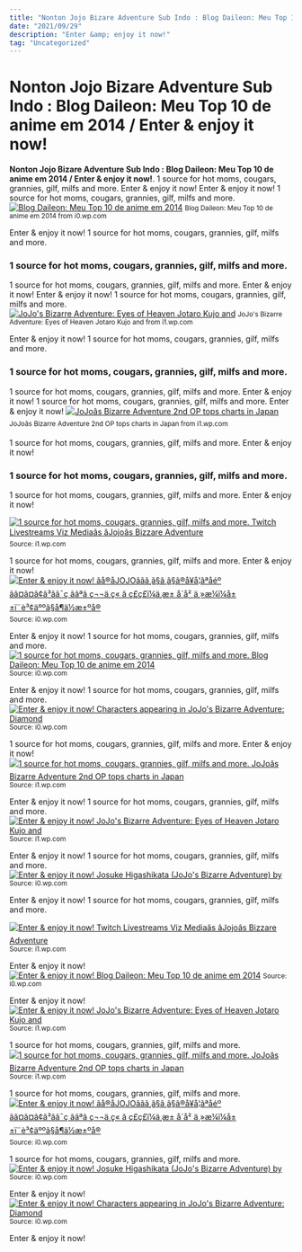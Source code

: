 ```yaml
---
title: "Nonton Jojo Bizare Adventure Sub Indo : Blog Daileon: Meu Top 10 de anime em 2014 / Enter &amp; enjoy it now!"
date: "2021/09/29"
description: "Enter &amp; enjoy it now!"
tag: "Uncategorized"
---
```


# Nonton Jojo Bizare Adventure Sub Indo : Blog Daileon: Meu Top 10 de anime em 2014 / Enter &amp; enjoy it now!
**Nonton Jojo Bizare Adventure Sub Indo : Blog Daileon: Meu Top 10 de anime em 2014 / Enter &amp; enjoy it now!**. 1 source for hot moms, cougars, grannies, gilf, milfs and more. Enter &amp; enjoy it now!
Enter &amp; enjoy it now! 1 source for hot moms, cougars, grannies, gilf, milfs and more.
[![Blog Daileon: Meu Top 10 de anime em 2014](https://i0.wp.com/2.bp.blogspot.com/-sco4l37yHb4/VGzbHIv79MI/AAAAAAAAGgE/3lfBr4YJJ4s/s1600/jojo.jpg "Blog Daileon: Meu Top 10 de anime em 2014")](https://i0.wp.com/2.bp.blogspot.com/-sco4l37yHb4/VGzbHIv79MI/AAAAAAAAGgE/3lfBr4YJJ4s/s1600/jojo.jpg)
<small>Blog Daileon: Meu Top 10 de anime em 2014 from i0.wp.com</small>

Enter &amp; enjoy it now! 1 source for hot moms, cougars, grannies, gilf, milfs and more.

### 1 source for hot moms, cougars, grannies, gilf, milfs and more.
1 source for hot moms, cougars, grannies, gilf, milfs and more. Enter &amp; enjoy it now!
Enter &amp; enjoy it now! 1 source for hot moms, cougars, grannies, gilf, milfs and more.
[![JoJo&#039;s Bizarre Adventure: Eyes of Heaven Jotaro Kujo and](https://i1.wp.com/i.ytimg.com/vi/CqYgVP0TMCg/maxresdefault.jpg "JoJo&#039;s Bizarre Adventure: Eyes of Heaven Jotaro Kujo and")](https://i1.wp.com/i.ytimg.com/vi/CqYgVP0TMCg/maxresdefault.jpg)
<small>JoJo&#039;s Bizarre Adventure: Eyes of Heaven Jotaro Kujo and from i1.wp.com</small>

Enter &amp; enjoy it now! 1 source for hot moms, cougars, grannies, gilf, milfs and more.

### 1 source for hot moms, cougars, grannies, gilf, milfs and more.
1 source for hot moms, cougars, grannies, gilf, milfs and more. Enter &amp; enjoy it now!
1 source for hot moms, cougars, grannies, gilf, milfs and more. Enter &amp; enjoy it now!
[![JoJoâs Bizarre Adventure 2nd OP tops charts in Japan](https://i1.wp.com/www.capsulecomputers.com.au/wp-content/uploads/2013/02/bloody-stream-jojo.jpg "JoJoâs Bizarre Adventure 2nd OP tops charts in Japan")](https://i1.wp.com/www.capsulecomputers.com.au/wp-content/uploads/2013/02/bloody-stream-jojo.jpg)
<small>JoJoâs Bizarre Adventure 2nd OP tops charts in Japan from i1.wp.com</small>

1 source for hot moms, cougars, grannies, gilf, milfs and more. Enter &amp; enjoy it now!

### 1 source for hot moms, cougars, grannies, gilf, milfs and more.
1 source for hot moms, cougars, grannies, gilf, milfs and more. Enter &amp; enjoy it now!


[![1 source for hot moms, cougars, grannies, gilf, milfs and more. Twitch Livestreams Viz Mediaâs âJojoâs Bizzare Adventure](https://i0.wp.com/tse1.mm.bing.net/th?id=OIP.ZOQx3Ht4Jmqxr5m5BW37aAEsC0&amp;pid=15.1 "Twitch Livestreams Viz Mediaâs âJojoâs Bizzare Adventure")](https://i1.wp.com/www.animationmagazine.net/wordpress/wp-content/uploads/jojos-bizarre-adventure-post-1.jpg)
<small>Source: i1.wp.com</small>

1 source for hot moms, cougars, grannies, gilf, milfs and more. Enter &amp; enjoy it now!
[![Enter &amp; enjoy it now! ãå®åJOJOããã¸ã§ã¸ã§ã®å¥å¦ãªåéº ãã¤ã¤ã¢ã³ãã¯ç ããªã ç¬¬ä¸ç« ã ç£ç£ï¼ä¸æ± å´å² ä¸»æ¼ï¼å±±ï¨è³¢äººã§å¶ä½æ±ºå®](https://i1.wp.com/tse1.mm.bing.net/th?id=OIP.hkJQbsdPVglVpc0MVXP_MgHaKa&amp;pid=15.1 "ãå®åJOJOããã¸ã§ã¸ã§ã®å¥å¦ãªåéº ãã¤ã¤ã¢ã³ãã¯ç ããªã ç¬¬ä¸ç« ã ç£ç£ï¼ä¸æ± å´å² ä¸»æ¼ï¼å±±ï¨è³¢äººã§å¶ä½æ±ºå®")](https://i0.wp.com/i.gzn.jp/img/2015/11/19/jojo-du-cast-staff/jojo4-kv.png)
<small>Source: i0.wp.com</small>

Enter &amp; enjoy it now! 1 source for hot moms, cougars, grannies, gilf, milfs and more.
[![1 source for hot moms, cougars, grannies, gilf, milfs and more. Blog Daileon: Meu Top 10 de anime em 2014](https://i1.wp.com/tse2.mm.bing.net/th?id=OIP.5q-An-RPRoFmbHuzTewnYQHaKc&amp;pid=15.1 "Blog Daileon: Meu Top 10 de anime em 2014")](https://i0.wp.com/2.bp.blogspot.com/-sco4l37yHb4/VGzbHIv79MI/AAAAAAAAGgE/3lfBr4YJJ4s/s1600/jojo.jpg)
<small>Source: i0.wp.com</small>

Enter &amp; enjoy it now! 1 source for hot moms, cougars, grannies, gilf, milfs and more.
[![Enter &amp; enjoy it now! Characters appearing in JoJo&#039;s Bizarre Adventure: Diamond](https://i1.wp.com/tse2.mm.bing.net/th?id=OIP.zrZMdeP4ap1yQWwnxgIVRgAAAA&amp;pid=15.1 "Characters appearing in JoJo&#039;s Bizarre Adventure: Diamond")](https://i0.wp.com/www.anime-planet.com/images/characters/thumbs/rohan-kishibe-48510.jpg?t=1467811309)
<small>Source: i0.wp.com</small>

1 source for hot moms, cougars, grannies, gilf, milfs and more. Enter &amp; enjoy it now!
[![1 source for hot moms, cougars, grannies, gilf, milfs and more. JoJoâs Bizarre Adventure 2nd OP tops charts in Japan](https://i0.wp.com/tse1.mm.bing.net/th?id=OIP.3YsELziXhDQgtWGDkd3DXwAAAA&amp;pid=15.1 "JoJoâs Bizarre Adventure 2nd OP tops charts in Japan")](https://i1.wp.com/www.capsulecomputers.com.au/wp-content/uploads/2013/02/bloody-stream-jojo.jpg)
<small>Source: i1.wp.com</small>

Enter &amp; enjoy it now! 1 source for hot moms, cougars, grannies, gilf, milfs and more.
[![Enter &amp; enjoy it now! JoJo&#039;s Bizarre Adventure: Eyes of Heaven Jotaro Kujo and](https://i0.wp.com/tse1.mm.bing.net/th?id=OIP.izgWPapN5vVjddevU3bOKQHaEK&amp;pid=15.1 "JoJo&#039;s Bizarre Adventure: Eyes of Heaven Jotaro Kujo and")](https://i1.wp.com/i.ytimg.com/vi/CqYgVP0TMCg/maxresdefault.jpg)
<small>Source: i1.wp.com</small>

Enter &amp; enjoy it now! 1 source for hot moms, cougars, grannies, gilf, milfs and more.
[![Enter &amp; enjoy it now! Josuke Higashikata (JoJo&#039;s Bizarre Adventure) by](https://i1.wp.com/tse2.mm.bing.net/th?id=OIP.ACGYcsF-6_YbINjAuzdJxAHaL_&amp;pid=15.1 "Josuke Higashikata (JoJo&#039;s Bizarre Adventure) by")](https://i0.wp.com/images-wixmp-ed30a86b8c4ca887773594c2.wixmp.com/intermediary/f/b07171cf-37e3-47d8-9669-5c03097938a2/d9sb9c1-a45394b8-749b-4b17-b242-4d047327ccf2.jpg/v1/fill/w_1024,h_1659,q_70,strp/josuke_higashikata__jojo_s_bizarre_adventure__by_chrismassuh2150_d9sb9c1-fullview.jpg)
<small>Source: i0.wp.com</small>

Enter &amp; enjoy it now! 1 source for hot moms, cougars, grannies, gilf, milfs and more.

[![Enter &amp; enjoy it now! Twitch Livestreams Viz Mediaâs âJojoâs Bizzare Adventure](https://i0.wp.com/tse1.mm.bing.net/th?id=OIP.ZOQx3Ht4Jmqxr5m5BW37aAEsC0&amp;pid=15.1 "Twitch Livestreams Viz Mediaâs âJojoâs Bizzare Adventure")](https://i1.wp.com/www.animationmagazine.net/wordpress/wp-content/uploads/jojos-bizarre-adventure-post-1.jpg)
<small>Source: i1.wp.com</small>

Enter &amp; enjoy it now!
[![Enter &amp; enjoy it now! Blog Daileon: Meu Top 10 de anime em 2014](https://i1.wp.com/tse2.mm.bing.net/th?id=OIP.5q-An-RPRoFmbHuzTewnYQHaKc&amp;pid=15.1 "Blog Daileon: Meu Top 10 de anime em 2014")](https://i0.wp.com/2.bp.blogspot.com/-sco4l37yHb4/VGzbHIv79MI/AAAAAAAAGgE/3lfBr4YJJ4s/s1600/jojo.jpg)
<small>Source: i0.wp.com</small>

Enter &amp; enjoy it now!
[![Enter &amp; enjoy it now! JoJo&#039;s Bizarre Adventure: Eyes of Heaven Jotaro Kujo and](https://i0.wp.com/tse1.mm.bing.net/th?id=OIP.izgWPapN5vVjddevU3bOKQHaEK&amp;pid=15.1 "JoJo&#039;s Bizarre Adventure: Eyes of Heaven Jotaro Kujo and")](https://i1.wp.com/i.ytimg.com/vi/CqYgVP0TMCg/maxresdefault.jpg)
<small>Source: i1.wp.com</small>

1 source for hot moms, cougars, grannies, gilf, milfs and more.
[![1 source for hot moms, cougars, grannies, gilf, milfs and more. JoJoâs Bizarre Adventure 2nd OP tops charts in Japan](https://i0.wp.com/tse1.mm.bing.net/th?id=OIP.3YsELziXhDQgtWGDkd3DXwAAAA&amp;pid=15.1 "JoJoâs Bizarre Adventure 2nd OP tops charts in Japan")](https://i1.wp.com/www.capsulecomputers.com.au/wp-content/uploads/2013/02/bloody-stream-jojo.jpg)
<small>Source: i1.wp.com</small>

1 source for hot moms, cougars, grannies, gilf, milfs and more.
[![Enter &amp; enjoy it now! ãå®åJOJOããã¸ã§ã¸ã§ã®å¥å¦ãªåéº ãã¤ã¤ã¢ã³ãã¯ç ããªã ç¬¬ä¸ç« ã ç£ç£ï¼ä¸æ± å´å² ä¸»æ¼ï¼å±±ï¨è³¢äººã§å¶ä½æ±ºå®](https://i1.wp.com/tse1.mm.bing.net/th?id=OIP.hkJQbsdPVglVpc0MVXP_MgHaKa&amp;pid=15.1 "ãå®åJOJOããã¸ã§ã¸ã§ã®å¥å¦ãªåéº ãã¤ã¤ã¢ã³ãã¯ç ããªã ç¬¬ä¸ç« ã ç£ç£ï¼ä¸æ± å´å² ä¸»æ¼ï¼å±±ï¨è³¢äººã§å¶ä½æ±ºå®")](https://i0.wp.com/i.gzn.jp/img/2015/11/19/jojo-du-cast-staff/jojo4-kv.png)
<small>Source: i0.wp.com</small>

1 source for hot moms, cougars, grannies, gilf, milfs and more.
[![Enter &amp; enjoy it now! Josuke Higashikata (JoJo&#039;s Bizarre Adventure) by](https://i1.wp.com/tse2.mm.bing.net/th?id=OIP.ACGYcsF-6_YbINjAuzdJxAHaL_&amp;pid=15.1 "Josuke Higashikata (JoJo&#039;s Bizarre Adventure) by")](https://i0.wp.com/images-wixmp-ed30a86b8c4ca887773594c2.wixmp.com/intermediary/f/b07171cf-37e3-47d8-9669-5c03097938a2/d9sb9c1-a45394b8-749b-4b17-b242-4d047327ccf2.jpg/v1/fill/w_1024,h_1659,q_70,strp/josuke_higashikata__jojo_s_bizarre_adventure__by_chrismassuh2150_d9sb9c1-fullview.jpg)
<small>Source: i0.wp.com</small>

Enter &amp; enjoy it now!
[![Enter &amp; enjoy it now! Characters appearing in JoJo&#039;s Bizarre Adventure: Diamond](https://i1.wp.com/tse2.mm.bing.net/th?id=OIP.zrZMdeP4ap1yQWwnxgIVRgAAAA&amp;pid=15.1 "Characters appearing in JoJo&#039;s Bizarre Adventure: Diamond")](https://i0.wp.com/www.anime-planet.com/images/characters/thumbs/rohan-kishibe-48510.jpg?t=1467811309)
<small>Source: i0.wp.com</small>

Enter &amp; enjoy it now!

